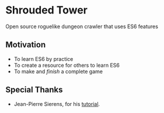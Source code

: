 # Shrouded Tower
Open source roguelike dungeon crawler that uses ES6 features
## Motivation
- To learn ES6 by practice
- To create a resource for others to learn ES6
- To make and *finish* a complete game
## Special Thanks
- Jean-Pierre Sierens, for his [tutorial](http://jpsierens.com/use-es6-right-now/).
